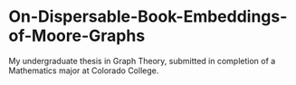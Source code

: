 # On-Dispersable-Book-Embeddings-of-Moore-Graphs

My undergraduate thesis in Graph Theory, submitted in completion of a Mathematics major at Colorado College.
